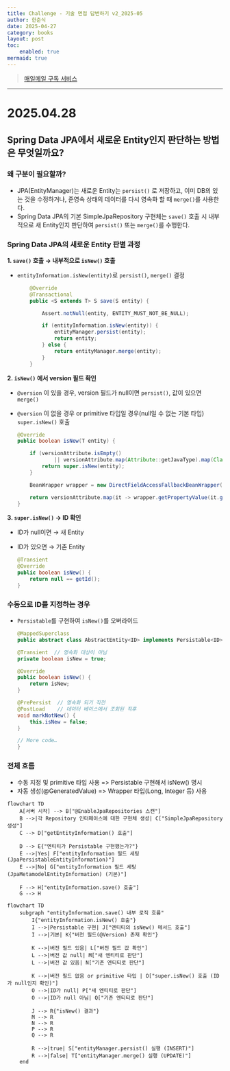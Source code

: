 ```yaml
---
title: Challenge - 기술 면접 답변하기 v2_2025-05
author: 한춘식
date: 2025-04-27
category: books
layout: post
toc:
    enabled: true
mermaid: true
---  
```


> [매일메일 구독 서비스](https://www.maeil-mail.kr/)

---
#  2025.04.28
## Spring Data JPA에서 새로운 Entity인지 판단하는 방법은 무엇일까요?  
### 왜 구분이 필요할까?  
- JPA(EntityManager)는 새로운 Entity는 `persist()` 로 저장하고, 이미 DB의 있는 것을 수정하거나, 준영속 상태의 데이터를 다시 영속화 할 때 `merge()`를 사용한다.  
- Spring Data JPA의 기본 SimpleJpaRepository 구현체는 `save()` 호출 시 내부적으로 새 Entity인지 판단하여 `persist()` 또는 `merge()`를 수행한다.  
  
### Spring Data JPA의 새로운 Entity 판별 과정
**1. `save()` 호출 → 내부적으로 `isNew()` 호출**
- `entityInformation.isNew(entity)`로 `persist()`, `merge()` 결정

    ```java
        @Override
        @Transactional
        public <S extends T> S save(S entity) {

            Assert.notNull(entity, ENTITY_MUST_NOT_BE_NULL);

            if (entityInformation.isNew(entity)) {
                entityManager.persist(entity);
                return entity;
            } else {
                return entityManager.merge(entity);
            }
        }
    ```

**2. `isNew()` 에서 version 필드 확인**
- `@version` 이 있을 경우, version 필드가 null이면 `persist()`, 값이 있으면 `merge()`  
- `@version` 이 없을 경우 or primitive 타입일 경우(null일 수 없는 기본 타입) `super.isNew()` 호출

    ```java
    @Override
    public boolean isNew(T entity) {

        if (versionAttribute.isEmpty()
                || versionAttribute.map(Attribute::getJavaType).map(Class::isPrimitive).orElse(false)) {
            return super.isNew(entity); 
        }

        BeanWrapper wrapper = new DirectFieldAccessFallbackBeanWrapper(entity);

        return versionAttribute.map(it -> wrapper.getPropertyValue(it.getName()) == null).orElse(true);
    }
    ```

**3. `super.isNew()` → ID 확인**
- ID가 null이면 → 새 Entity
- ID가 있으면 → 기존 Entity

    ```java
    @Transient
    @Override
    public boolean isNew() {
        return null == getId();
    }
    ```

### 수동으로 ID를 지정하는 경우
- `Persistable`를 구현하여 `isNew()`를 오버라이드

    ```java
    @MappedSuperclass
    public abstract class AbstractEntity<ID> implements Persistable<ID> {

    @Transient  // 영속화 대상이 아님
    private boolean isNew = true; 

    @Override
    public boolean isNew() {
        return isNew; 
    }

    @PrePersist  // 영속화 되기 직전
    @PostLoad    // 데이터 베이스에서 조회된 직후
    void markNotNew() {
        this.isNew = false;
    }

    // More code…
    }
    ```

### 전체 흐름
- 수동 지정 및 primitive 타입 사용 => Persistable 구현해서 isNew() 명시
- 자동 생성(@GeneratedValue) => Wrapper 타입(Long, Integer 등) 사용

```mermaid
flowchart TD
    A[서버 시작] --> B["@EnableJpaRepositories 스캔"]
    B -->|각 Repository 인터페이스에 대한 구현체 생성| C["SimpleJpaRepository 생성"]
    C --> D["getEntityInformation() 호출"]
    
    D --> E{"엔티티가 Persistable 구현했는가?"}
    E -->|Yes| F["entityInformation 필드 세팅(JpaPersistableEntityInformation)"]
    E -->|No| G["entityInformation 필드 세팅(JpaMetamodelEntityInformation) (기본)"]
    
    F --> H["entityInformation.save() 호출"]
    G --> H
```

```mermaid
flowchart TD
    subgraph "entityInformation.save() 내부 로직 흐름"
        I{"entityInformation.isNew() 호출"}
        I -->|Persistable 구현| J["엔티티의 isNew() 메서드 호출"]
        I -->|기본| K{"버전 필드(@Version) 존재 확인"}
        
        K -->|버전 필드 있음| L["버전 필드 값 확인"]
        L -->|버전 값 null| M["새 엔티티로 판단"]
        L -->|버전 값 있음| N["기존 엔티티로 판단"]
        
        K -->|버전 필드 없음 or primitive 타입 | O["super.isNew() 호출 (ID가 null인지 확인)"]
        O -->|ID가 null| P["새 엔티티로 판단"]
        O -->|ID가 null 아님| Q["기존 엔티티로 판단"]
        
        J --> R{"isNew() 결과"}
        M --> R
        N --> R
        P --> R
        Q --> R
        
        R -->|true| S["entityManager.persist() 실행 (INSERT)"]
        R -->|false| T["entityManager.merge() 실행 (UPDATE)"]
    end
```

